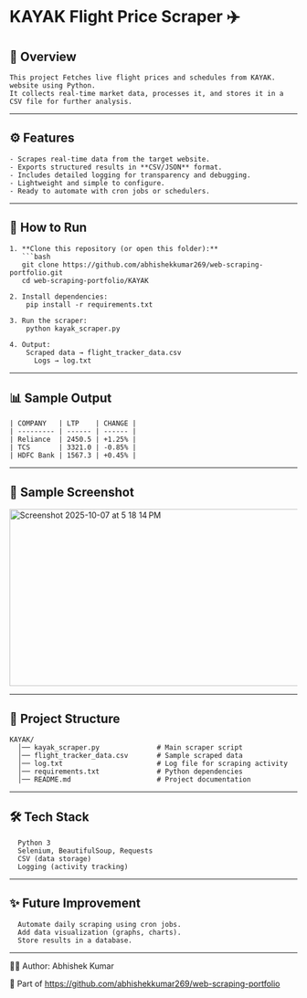 # KAYAK Flight Price Scraper ✈️

## 📌 Overview
    This project Fetches live flight prices and schedules from KAYAK. website using Python.  
    It collects real-time market data, processes it, and stores it in a CSV file for further analysis.

---

## ⚙️ Features
    - Scrapes real-time data from the target website.  
    - Exports structured results in **CSV/JSON** format.  
    - Includes detailed logging for transparency and debugging.  
    - Lightweight and simple to configure.  
    - Ready to automate with cron jobs or schedulers.
---

## 🚀 How to Run

    1. **Clone this repository (or open this folder):**
       ```bash
       git clone https://github.com/abhishekkumar269/web-scraping-portfolio.git
       cd web-scraping-portfolio/KAYAK
    
    2. Install dependencies:
        pip install -r requirements.txt
    
    3. Run the scraper:
        python kayak_scraper.py
    
    4. Output:
        Scraped data → flight_tracker_data.csv
          Logs → log.txt

---

## 📊 Sample Output

    | COMPANY   | LTP    | CHANGE |
    | --------- | ------ | ------ |
    | Reliance  | 2450.5 | +1.25% |
    | TCS       | 3321.0 | -0.85% |
    | HDFC Bank | 1567.3 | +0.45% |
    

---
## 📸 Sample Screenshot

<img width="598" height="310" alt="Screenshot 2025-10-07 at 5 18 14 PM" src="https://github.com/user-attachments/assets/7b27f81f-99a7-4bc0-9980-b33ab710af19" />


---
## 📂 Project Structure
      
    KAYAK/
      │── kayak_scraper.py              # Main scraper script
      │── flight_tracker_data.csv       # Sample scraped data
      │── log.txt                       # Log file for scraping activity
      │── requirements.txt              # Python dependencies
      │── README.md                     # Project documentation
---

## 🛠️ Tech Stack

      Python 3
      Selenium, BeautifulSoup, Requests  
      CSV (data storage)
      Logging (activity tracking)

---
## ✨ Future Improvement

      Automate daily scraping using cron jobs.
      Add data visualization (graphs, charts).
      Store results in a database.

---
👨‍💻 Author: Abhishek Kumar

  🔗 Part of https://github.com/abhishekkumar269/web-scraping-portfolio
